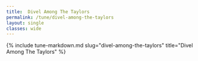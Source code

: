 ```yaml
---
title:  Divel Among The Taylors
permalink: /tune/divel-among-the-taylors
layout: single
classes: wide
---
```

{% include tune-markdown.md slug="divel-among-the-taylors" title="Divel Among The Taylors" %}
